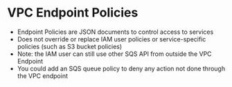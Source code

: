 # VPC Endpoint Policies

- Endpoint Policies are JSON documents to control access to services
- Does not override or replace IAM user policies or service-specific policies (such as S3 bucket policies)
- Note: the IAM user can still use other SQS API from outside the VPC Endpoint
- You could add an SQS queue policy to deny any action not done through the VPC endpoint